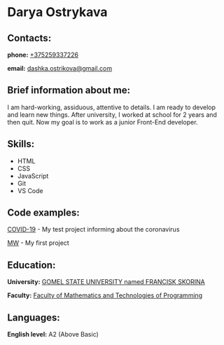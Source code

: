 # Darya Ostrykava

## Contacts:

**phone:** [+375259337226](tel:+375259337226)

**email:** [dashka.ostrikova@gmail.com](mailto:dashka.ostrikova@gmail.com)

## Brief information about me:

I am hard-working, assiduous, attentive to details. I am ready to develop and learn new things. After university, I worked at school for 2 years and then quit. Now my goal is to work as a junior Front-End developer.

## Skills:

* HTML
* CSS
* JavaScript
* Git
* VS Code

## Code examples:

[COVID-19](https://github.com/DashaOstrikova/COVID-19) - My test project informing about the coronavirus

[MW](https://github.com/DashaOstrikova/MW) - My first project

## Education:

**University:** [GOMEL STATE UNIVERSITY named FRANCISK SKORINA](https://gsu.by/en)

**Faculty:** [Faculty of Mathematics and Technologies of Programming](http://math.gsu.by/en/chair-of-mathematical-issues-of-management-and-informatics/)

## Languages:

**English level:** A2 (Above Basic)
